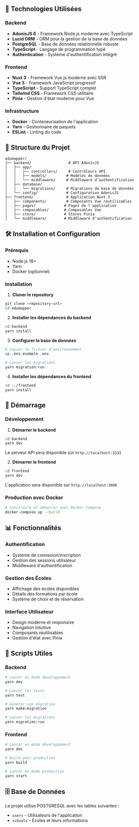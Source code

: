 ## 🚀 Technologies Utilisées

### Backend

- **AdonisJS 6** - Framework Node.js moderne avec TypeScript
- **Lucid ORM** - ORM pour la gestion de la base de données
- **PostgreSQL** - Base de données relationnelle robuste
- **TypeScript** - Langage de programmation typé
- **Authentication** - Système d'authentification intégré

### Frontend

- **Nuxt 3** - Framework Vue.js moderne avec SSR
- **Vue 3** - Framework JavaScript progressif
- **TypeScript** - Support TypeScript complet
- **Tailwind CSS** - Framework CSS utilitaire
- **Pinia** - Gestion d'état moderne pour Vue

### Infrastructure

- **Docker** - Conteneurisation de l'application
- **Yarn** - Gestionnaire de paquets
- **ESLint** - Linting du code

## 📁 Structure du Projet

```
edumapper/
├── backend/                 # API AdonisJS
│   ├── app/
│   │   ├── controllers/     # Contrôleurs API
│   │   ├── models/         # Modèles de données
│   │   └── middleware/     # Middleware d'authentification
│   ├── database/
│   │   └── migrations/     # Migrations de base de données
│   └── config/             # Configuration AdonisJS
├── frontend/               # Application Nuxt 3
│   ├── components/         # Composants Vue réutilisables
│   ├── pages/             # Pages de l'application
│   ├── composables/       # Composables Vue
│   ├── store/             # Stores Pinia
│   └── middleware/        # Middleware d'authentification
```

## 🛠️ Installation et Configuration

### Prérequis

- Node.js 18+
- Yarn
- Docker (optionnel)

### Installation

1. **Cloner le repository**

```bash
git clone <repository-url>
cd edumapper
```

2. **Installer les dépendances du backend**

```bash
cd backend
yarn install
```

3. **Configurer la base de données**

```bash
# Copier le fichier d'environnement
cp .env.example .env

# Lancer les migrations
yarn migration:run
```

4. **Installer les dépendances du frontend**

```bash
cd ../frontend
yarn install
```

## 🚀 Démarrage

### Développement

1. **Démarrer le backend**

```bash
cd backend
yarn dev
```

Le serveur API sera disponible sur `http://localhost:3333`

2. **Démarrer le frontend**

```bash
cd frontend
yarn dev
```

L'application sera disponible sur `http://localhost:3000`

### Production avec Docker

```bash
# Construire et démarrer avec Docker Compose
docker-compose up --build
```

## 📊 Fonctionnalités

### Authentification

- Système de connexion/inscription
- Gestion des sessions utilisateur
- Middleware d'authentification

### Gestion des Écoles

- Affichage des écoles disponibles
- Détails des formations par école
- Système de choix et de réservation

### Interface Utilisateur

- Design moderne et responsive
- Navigation intuitive
- Composants réutilisables
- Gestion d'état avec Pinia

## 🔧 Scripts Utiles

### Backend

```bash
# Lancer en mode développement
yarn dev

# Lancer les tests
yarn test

# Générer une migration
yarn make:migration

# Lancer les migrations
yarn migration:run
```

### Frontend

```bash
# Lancer en mode développement
yarn dev

# Build pour production
yarn build

# Lancer en mode production
yarn start
```

## 🗄️ Base de Données

Le projet utilise POSTGRESQL avec les tables suivantes :

- `users` - Utilisateurs de l'application
- `schools` - Écoles et leurs informations
